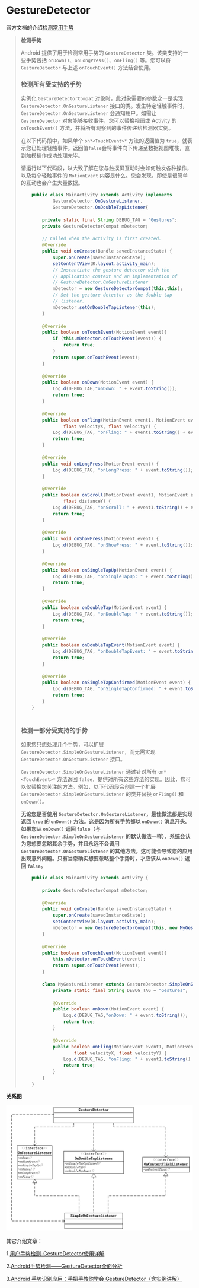 # GestureDetector

官方文档的介绍[检测常用手势](https://developer.android.com/training/gestures/detector?hl=zh-cn)

> **检测手势**
>
> Android 提供了用于检测常用手势的 `GestureDetector` 类。该类支持的一些手势包括 `onDown()`、`onLongPress()`、`onFling()` 等。您可以将 `GestureDetector` 与上述 `onTouchEvent()` 方法结合使用。
>
> ### 检测所有受支持的手势
>
> 实例化 `GestureDetectorCompat` 对象时，此对象需要的参数之一是实现 `GestureDetector.OnGestureListener` 接口的类。发生特定轻触事件时，`GestureDetector.OnGestureListener` 会通知用户。如需让 `GestureDetector` 对象能够接收事件，您可以替换视图或 Activity 的 `onTouchEvent()` 方法，并将所有观察到的事件传递给检测器实例。
>
> 在以下代码段中，如果单个 `on*<TouchEvent>*` 方法的返回值为 `true`，就表示您已处理轻触事件。返回值`false`会将事件向下传递至数据视图堆栈，直到触摸操作成功处理完毕。
>
> 请运行以下代码段，以大致了解在您与触摸屏互动时会如何触发各种操作，以及每个轻触事件的 `MotionEvent` 内容是什么。您会发现，即使是很简单的互动也会产生大量数据。
>
> ```java
>     public class MainActivity extends Activity implements
>             GestureDetector.OnGestureListener,
>             GestureDetector.OnDoubleTapListener{
> 
>         private static final String DEBUG_TAG = "Gestures";
>         private GestureDetectorCompat mDetector;
> 
>         // Called when the activity is first created.
>         @Override
>         public void onCreate(Bundle savedInstanceState) {
>             super.onCreate(savedInstanceState);
>             setContentView(R.layout.activity_main);
>             // Instantiate the gesture detector with the
>             // application context and an implementation of
>             // GestureDetector.OnGestureListener
>             mDetector = new GestureDetectorCompat(this,this);
>             // Set the gesture detector as the double tap
>             // listener.
>             mDetector.setOnDoubleTapListener(this);
>         }
> 
>         @Override
>         public boolean onTouchEvent(MotionEvent event){
>             if (this.mDetector.onTouchEvent(event)) {
>                 return true;
>             }
>             return super.onTouchEvent(event);
>         }
> 
>         @Override
>         public boolean onDown(MotionEvent event) {
>             Log.d(DEBUG_TAG,"onDown: " + event.toString());
>             return true;
>         }
> 
>         @Override
>         public boolean onFling(MotionEvent event1, MotionEvent event2,
>                 float velocityX, float velocityY) {
>             Log.d(DEBUG_TAG, "onFling: " + event1.toString() + event2.toString());
>             return true;
>         }
> 
>         @Override
>         public void onLongPress(MotionEvent event) {
>             Log.d(DEBUG_TAG, "onLongPress: " + event.toString());
>         }
> 
>         @Override
>         public boolean onScroll(MotionEvent event1, MotionEvent event2, float distanceX,
>                 float distanceY) {
>             Log.d(DEBUG_TAG, "onScroll: " + event1.toString() + event2.toString());
>             return true;
>         }
> 
>         @Override
>         public void onShowPress(MotionEvent event) {
>             Log.d(DEBUG_TAG, "onShowPress: " + event.toString());
>         }
> 
>         @Override
>         public boolean onSingleTapUp(MotionEvent event) {
>             Log.d(DEBUG_TAG, "onSingleTapUp: " + event.toString());
>             return true;
>         }
> 
>         @Override
>         public boolean onDoubleTap(MotionEvent event) {
>             Log.d(DEBUG_TAG, "onDoubleTap: " + event.toString());
>             return true;
>         }
> 
>         @Override
>         public boolean onDoubleTapEvent(MotionEvent event) {
>             Log.d(DEBUG_TAG, "onDoubleTapEvent: " + event.toString());
>             return true;
>         }
> 
>         @Override
>         public boolean onSingleTapConfirmed(MotionEvent event) {
>             Log.d(DEBUG_TAG, "onSingleTapConfirmed: " + event.toString());
>             return true;
>         }
>     }
>     
> ```
>
> ### 检测一部分受支持的手势
>
> 如果您只想处理几个手势，可以扩展 `GestureDetector.SimpleOnGestureListener`，而无需实现 `GestureDetector.OnGestureListener` 接口。
>
> `GestureDetector.SimpleOnGestureListener` 通过针对所有 `on*<TouchEvent>*` 方法返回 `false`，提供对所有这些方法的实现。因此，您可以仅替换您关注的方法。例如，以下代码段会创建一个扩展 `GestureDetector.SimpleOnGestureListener` 的类并替换 `onFling()` 和 `onDown()`。
>
> **无论您是否使用 `GestureDetector.OnGestureListener`，最佳做法都是实现返回 `true` 的 `onDown()` 方法。这是因为所有手势都以 `onDown()` 消息开头。如果您从 `onDown()` 返回 `false`（与 `GestureDetector.SimpleOnGestureListener` 的默认做法一样），系统会认为您想要忽略其余手势，并且永远不会调用 `GestureDetector.OnGestureListener` 的其他方法。这可能会导致您的应用出现意外问题。只有当您确实想要忽略整个手势时，才应该从 `onDown()` 返回 `false`。**
>
> ```java
>     public class MainActivity extends Activity {
> 
>         private GestureDetectorCompat mDetector;
> 
>         @Override
>         public void onCreate(Bundle savedInstanceState) {
>             super.onCreate(savedInstanceState);
>             setContentView(R.layout.activity_main);
>             mDetector = new GestureDetectorCompat(this, new MyGestureListener());
>         }
> 
>         @Override
>         public boolean onTouchEvent(MotionEvent event){
>             this.mDetector.onTouchEvent(event);
>             return super.onTouchEvent(event);
>         }
> 
>         class MyGestureListener extends GestureDetector.SimpleOnGestureListener {
>             private static final String DEBUG_TAG = "Gestures";
> 
>             @Override
>             public boolean onDown(MotionEvent event) {
>                 Log.d(DEBUG_TAG,"onDown: " + event.toString());
>                 return true;
>             }
> 
>             @Override
>             public boolean onFling(MotionEvent event1, MotionEvent event2,
>                     float velocityX, float velocityY) {
>                 Log.d(DEBUG_TAG, "onFling: " + event1.toString() + event2.toString());
>                 return true;
>             }
>         }
>     }
> 
> ```
>
> 



**关系图**

![064](https://github.com/winfredzen/Android-Basic/blob/master/%E5%9F%BA%E7%A1%80%E7%9F%A5%E8%AF%86/images/064.png)

其它介绍文章：

1.[用户手势检测-GestureDetector使用详解](https://blog.csdn.net/harvic880925/article/details/39520901)

2.[Android手势检测——GestureDetector全面分析](https://www.jianshu.com/p/95b3fdc46b0f)

3.[Android 手势识别应用：手把手教你学会 GestureDetector（含实例讲解）](https://cloud.tencent.com/developer/article/1641523)



















